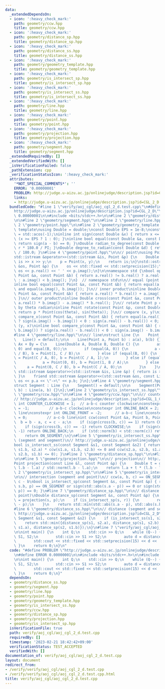 ```yaml
---
data:
  _extendedDependsOn:
  - icon: ':heavy_check_mark:'
    path: geometry/ccw.hpp
    title: geometry/ccw.hpp
  - icon: ':heavy_check_mark:'
    path: geometry/distance_sp.hpp
    title: geometry/distance_sp.hpp
  - icon: ':heavy_check_mark:'
    path: geometry/distance_ss.hpp
    title: geometry/distance_ss.hpp
  - icon: ':heavy_check_mark:'
    path: geometry/geometry_template.hpp
    title: geometry/geometry_template.hpp
  - icon: ':heavy_check_mark:'
    path: geometry/is_intersect_sp.hpp
    title: geometry/is_intersect_sp.hpp
  - icon: ':heavy_check_mark:'
    path: geometry/is_intersect_ss.hpp
    title: geometry/is_intersect_ss.hpp
  - icon: ':heavy_check_mark:'
    path: geometry/line.hpp
    title: geometry/line.hpp
  - icon: ':heavy_check_mark:'
    path: geometry/point.hpp
    title: geometry/point.hpp
  - icon: ':heavy_check_mark:'
    path: geometry/projection.hpp
    title: geometry/projection.hpp
  - icon: ':heavy_check_mark:'
    path: geometry/segment.hpp
    title: geometry/segment.hpp
  _extendedRequiredBy: []
  _extendedVerifiedWith: []
  _isVerificationFailed: false
  _pathExtension: cpp
  _verificationStatusIcon: ':heavy_check_mark:'
  attributes:
    '*NOT_SPECIAL_COMMENTS*': ''
    ERROR: '0.00000001'
    PROBLEM: http://judge.u-aizu.ac.jp/onlinejudge/description.jsp?id=CGL_2_D
    links:
    - http://judge.u-aizu.ac.jp/onlinejudge/description.jsp?id=CGL_2_D
  bundledCode: "#line 1 \"verify/aoj_cgl/aoj_cgl_2_d.test.cpp\"\n#define PROBLEM \"\
    http://judge.u-aizu.ac.jp/onlinejudge/description.jsp?id=CGL_2_D\"\n#define ERROR\
    \ 0.00000001\n\n#include <bits/stdc++.h>\n\n#line 2 \"geometry/distance_ss.hpp\"\
    \n\n#line 2 \"geometry/segment.hpp\"\n\n#line 2 \"geometry/line.hpp\"\n\n#line\
    \ 2 \"geometry/point.hpp\"\n\n#line 2 \"geometry/geometry_template.hpp\"\n\n//\
    \ template\nusing Double = double;\nconst Double EPS = 1e-8;\nconst Double PI\
    \ = std::acos(-1);\ninline int sign(const Double &x) { return x <= -EPS ? -1 :\
    \ (x >= EPS ? 1 : 0); }\ninline bool equal(const Double &a, const Double &b) {\
    \ return sign(a - b) == 0; }\nDouble radian_to_degree(const Double &r) { return\
    \ r * 180.0 / PI; }\nDouble degree_to_radian(const Double &d) { return d * PI\
    \ / 180.0; }\n#line 4 \"geometry/point.hpp\"\n\n// point\nusing Point = std::complex<Double>;\n\
    std::istream &operator>>(std::istream &is, Point &p) {\n    Double x, y;\n   \
    \ is >> x >> y;\n    p = Point(x, y);\n    return is;\n}\nstd::ostream &operator<<(std::ostream\
    \ &os, Point &p) {\n    os << std::fixed << std::setprecision(15);\n    return\
    \ os << p.real() << ' ' << p.imag();\n}\n\nnamespace std {\nbool operator<(const\
    \ Point &a, const Point &b) { return a.real() != b.real() ? a.real() < b.real()\
    \ : a.imag() < b.imag(); }\n}  // namespace std\n\n// equal (point and point)\n\
    inline bool equal(const Point &a, const Point &b) { return equal(a.real(), b.real())\
    \ and equal(a.imag(), b.imag()); }\n// inner product\ninline Double dot(const\
    \ Point &a, const Point &b) { return a.real() * b.real() + a.imag() * b.imag();\
    \ }\n// outer product\ninline Double cross(const Point &a, const Point &b) { return\
    \ a.real() * b.imag() - a.imag() * b.real(); }\n// rotate Point p counterclockwise\
    \ by theta radian\ninline Point rotate(const Point &p, const Double &theta) {\
    \ return p * Point(cos(theta), sin(theta)); }\n// compare (x, y)\ninline bool\
    \ compare_x(const Point &a, const Point &b) { return equal(a.real(), b.real())\
    \ ? sign(a.imag() - b.imag()) < 0 : sign(a.real() - b.real()) < 0; }\n// compare\
    \ (y, x)\ninline bool compare_y(const Point &a, const Point &b) { return equal(a.imag(),\
    \ b.imag()) ? sign(a.real() - b.real()) < 0 : sign(a.imag() - b.imag()) < 0; }\n\
    #line 4 \"geometry/line.hpp\"\n\n// line\nstruct Line {\n    Point a, b;\n\n \
    \   Line() = default;\n\n    Line(Point a, Point b) : a(a), b(b) {}\n\n    //\
    \ Ax + By = C\n    Line(Double A, Double B, Double C) {\n        assert(equal(A,\
    \ 0) and equal(B, 0));\n        if (equal(A, 0)) {\n            a = Point(0, C\
    \ / B), b = Point(1, C / B);\n        } else if (equal(B, 0)) {\n            a\
    \ = Point(C / A, 0), b = Point(C / A, 1);\n        } else if (equal(C, 0)) {\n\
    \            a = Point(0, 0), b = Point(1, B / A);\n        } else {\n       \
    \     a = Point(0, C / B), b = Point(C / A, 0);\n        }\n    }\n\n    friend\
    \ std::istream &operator>>(std::istream &is, Line &p) { return is >> p.a >> p.b;\
    \ }\n    friend std::ostream &operator<<(std::ostream &os, const Line &p) { return\
    \ os << p.a << \"->\" << p.b; }\n};\n#line 4 \"geometry/segment.hpp\"\n\n// segment\n\
    struct Segment : Line {\n    Segment() = default;\n\n    Segment(Point a, Point\
    \ b) : Line(a, b) {}\n};\n#line 2 \"geometry/is_intersect_ss.hpp\"\n\n#line 2\
    \ \"geometry/ccw.hpp\"\n\n#line 4 \"geometry/ccw.hpp\"\n\n// counter clockwise\n\
    // http://judge.u-aizu.ac.jp/onlinejudge/description.jsp?id=CGL_1_C\nconstexpr\
    \ int COUNTER_CLOCKWISE = 1;  // a-b-c counter clockwise\nconstexpr int CLOCKWISE\
    \ = -1;         // a-b-c clockwise\nconstexpr int ONLINE_BACK = 2;        // c-a-b\
    \ line\nconstexpr int ONLINE_FRONT = -2;      // a-b-c line\nconstexpr int ON_SEGMENT\
    \ = 0;         // a-c-b line\nint ccw(const Point &a, Point b, Point c) {\n  \
    \  b = b - a, c = c - a;\n    if (sign(cross(b, c)) == 1) return COUNTER_CLOCKWISE;\n\
    \    if (sign(cross(b, c)) == -1) return CLOCKWISE;\n    if (sign(dot(b, c)) ==\
    \ -1) return ONLINE_BACK;\n    if (std::norm(b) < std::norm(c)) return ONLINE_FRONT;\n\
    \    return ON_SEGMENT;\n}\n#line 5 \"geometry/is_intersect_ss.hpp\"\n\n// intersection\
    \ (segment and segment)\n// http://judge.u-aizu.ac.jp/onlinejudge/description.jsp?id=CGL_2_B\n\
    bool is_intersect_ss(const Segment &s1, const Segment &s2) { return (ccw(s1.a,\
    \ s1.b, s2.a) * ccw(s1.a, s1.b, s2.b) <= 0 and ccw(s2.a, s2.b, s1.a) * ccw(s2.a,\
    \ s2.b, s1.b) <= 0); }\n#line 2 \"geometry/distance_sp.hpp\"\n\n#line 2 \"geometry/projection.hpp\"\
    \n\n#line 5 \"geometry/projection.hpp\"\n\n// projection\n// http://judge.u-aizu.ac.jp/onlinejudge/description.jsp?id=CGL_1_A\n\
    Point projection(const Line &l, const Point &p) {\n    Double t = dot(p - l.a,\
    \ l.b - l.a) / std::norm(l.b - l.a);\n    return l.a + t * (l.b - l.a);\n}\n#line\
    \ 2 \"geometry/is_intersect_sp.hpp\"\n\n#line 5 \"geometry/is_intersect_sp.hpp\"\
    \n\n// intersection (segment and point)\n// ccw(a, b, c) == ON_SEGMENT -> a -\
    \ c - b\nbool is_intersect_sp(const Segment &s, const Point &p) { return ccw(s.a,\
    \ s.b, p) == ON_SEGMENT or sign(std::abs(s.a - p)) == 0 or sign(std::abs(s.b -\
    \ p)) == 0; }\n#line 7 \"geometry/distance_sp.hpp\"\n\n// distance (segment and\
    \ point)\nDouble distance_sp(const Segment &s, const Point &p) {\n    Point r\
    \ = projection(s, p);\n    if (is_intersect_sp(s, r)) {\n        return std::abs(r\
    \ - p);\n    }\n    return std::min(std::abs(s.a - p), std::abs(s.b - p));\n}\n\
    #line 6 \"geometry/distance_ss.hpp\"\n\n// distance (segment and segment)\n//\
    \ http://judge.u-aizu.ac.jp/onlinejudge/description.jsp?id=CGL_2_D\nDouble distance_ss(const\
    \ Segment &s1, const Segment &s2) {\n    if (is_intersect_ss(s1, s2)) return Double(0);\n\
    \    return std::min({distance_sp(s1, s2.a), distance_sp(s1, s2.b), distance_sp(s2,\
    \ s1.a), distance_sp(s2, s1.b)});\n}\n#line 7 \"verify/aoj_cgl/aoj_cgl_2_d.test.cpp\"\
    \n\nint main() {\n    int Q;\n    std::cin >> Q;\n    while (Q--) {\n        Segment\
    \ S1, S2;\n        std::cin >> S1 >> S2;\n        auto d = distance_ss(S1, S2);\n\
    \        std::cout << std::fixed << std::setprecision(15) << d << '\\n';\n   \
    \ }\n    return 0;\n}\n"
  code: "#define PROBLEM \"http://judge.u-aizu.ac.jp/onlinejudge/description.jsp?id=CGL_2_D\"\
    \n#define ERROR 0.00000001\n\n#include <bits/stdc++.h>\n\n#include \"geometry/distance_ss.hpp\"\
    \n\nint main() {\n    int Q;\n    std::cin >> Q;\n    while (Q--) {\n        Segment\
    \ S1, S2;\n        std::cin >> S1 >> S2;\n        auto d = distance_ss(S1, S2);\n\
    \        std::cout << std::fixed << std::setprecision(15) << d << '\\n';\n   \
    \ }\n    return 0;\n}"
  dependsOn:
  - geometry/distance_ss.hpp
  - geometry/segment.hpp
  - geometry/line.hpp
  - geometry/point.hpp
  - geometry/geometry_template.hpp
  - geometry/is_intersect_ss.hpp
  - geometry/ccw.hpp
  - geometry/distance_sp.hpp
  - geometry/projection.hpp
  - geometry/is_intersect_sp.hpp
  isVerificationFile: true
  path: verify/aoj_cgl/aoj_cgl_2_d.test.cpp
  requiredBy: []
  timestamp: '2023-02-21 18:42:42+09:00'
  verificationStatus: TEST_ACCEPTED
  verifiedWith: []
documentation_of: verify/aoj_cgl/aoj_cgl_2_d.test.cpp
layout: document
redirect_from:
- /verify/verify/aoj_cgl/aoj_cgl_2_d.test.cpp
- /verify/verify/aoj_cgl/aoj_cgl_2_d.test.cpp.html
title: verify/aoj_cgl/aoj_cgl_2_d.test.cpp
---
```

